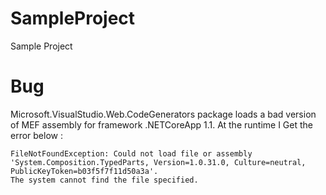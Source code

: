 # SampleProject
Sample Project

# Bug
Microsoft.VisualStudio.Web.CodeGenerators package loads a bad version of MEF assembly for framework .NETCoreApp 1.1.
At the runtime I Get the error below :
```
FileNotFoundException: Could not load file or assembly 
'System.Composition.TypedParts, Version=1.0.31.0, Culture=neutral, PublicKeyToken=b03f5f7f11d50a3a'. 
The system cannot find the file specified.
```
